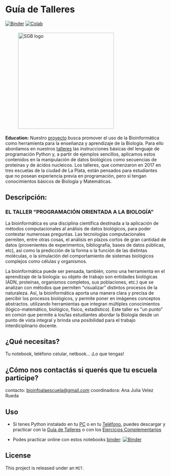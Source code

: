 # Guía de Talleres

[![Binder](https://mybinder.org/badge_logo.svg)](https://mybinder.org/v2/gh/BioinfoALaEscuela/talleres.git/master)
[![Colab](https://colab.research.google.com/assets/colab-badge.svg)](https://colab.research.google.com)

<a href="http://ufq.unq.edu.ar/sbg/index.html"><img src="http://ufq.unq.edu.ar/sbg/images/top.jpg" align="center" hspace="40" vspace="6" alt="SGB logo" width="300px"></a>

**Education:** Nuestro [proyecto](http://ufq.unq.edu.ar/sbg/education/index.html) busca promover el uso de la Bioinformática como herramienta para la enseñanza y aprendizaje de la Biología. Para ello abordamos en nuestros [talleres](http://ufq.unq.edu.ar/sbg/education/index.html#Taller) las instrucciones básicas del lenguaje de programación Python y, a partir de ejemplos sencillos, aplicamos estos contenidos en la manipulación de datos biológicos como secuencias de proteínas y de ácidos nucleicos. Los talleres, que comenzaron en 2017 en tres escuelas de la ciudad de La Plata, están pensados para estudiantes que no posean experiencia previa en programación, pero sí tengan conocimientos básicos de Biología y Matemáticas.

 ## Descripción:

	
### EL TALLER “PROGRAMACIÓN ORIENTADA A LA BIOLOGÍA”

La bioinformática es una disciplina científica destinada a la aplicación de métodos computacionales al análisis de datos biológicos, para poder contestar numerosas preguntas. Las tecnologías computacionales permiten, entre otras cosas, el análisis en plazos cortos de gran cantidad de datos (provenientes de experimentos, bibliografía, bases de datos públicas, etc), así como la predicción de la
forma o la función de las distintas moléculas, o la simulación del comportamiento de sistemas biológicos complejos como células y organismos.

La bioinformática puede ser pensada, también, como una herramienta en el aprendizaje de la biología: su objeto de trabajo son entidades biológicas (ADN, proteínas, organismos completos, sus poblaciones, etc.) que se analizan con métodos que permiten “visualizar” distintos procesos de la naturaleza. Así, la bioinformática aporta una manera clara y precisa de percibir los procesos biológicos, y permite poner en imágenes conceptos abstractos. utilizando herramientas que integran múltiples conocimientos (lógico-matemático, biológico, físico, estadístico). Este taller es "un punto" en común que permite a los/las estudiantes abordar la Biología desde un punto de vista integral y brinda una posibilidad para el trabajo interdiciplinario docente.

## ¿Qué necesitas? 
Tu notebook, teléfono celular, netbook… ¡Lo que tengas! 

## ¿Cómo nos contactás si querés que tu escuela participe?
contacto: bioinfoalaescuela@gmail.com
coordinadora: Ana Julia Velez Rueda

## Uso

- Si tenes Python instalado en tu [PC](https://www.python.org/) o en tu [Teléfono](https://play.google.com/store/apps/details?id=org.qpython.qpy&hl=es_419), puedes descargar y practicar con la [Guía de Talleres](http://ufq.unq.edu.ar/sbg/files/Guia_Taller_Programacion_Biologia_2018.1.pdf) o con los [Ejercicios Complementarios](http://ufq.unq.edu.ar/sbg/files/Guia_Complementaria_Taller_Programacion_Biologia_2018.1.pdf)

- Podes practicar online con estos notebooks [binder](https://beta.mybinder.org/): [![Binder](https://mybinder.org/badge_logo.svg)](https://mybinder.org/v2/gh/BioinfoALaEscuela/talleres.git/master)

## License


This project is released under an `MIT`.
